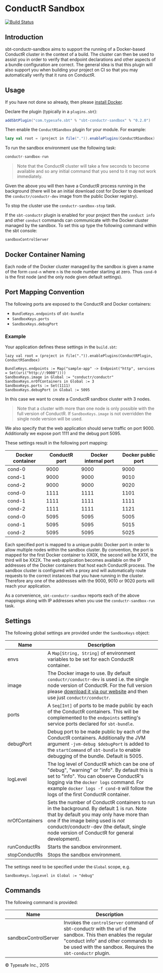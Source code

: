 # ConductR Sandbox

[![Build Status](https://api.travis-ci.org/typesafehub/sbt-conductr-sandbox.png?branch=master)](https://travis-ci.org/sbt/sbt-conductr-sandbox)

## Introduction

sbt-conductr-sandbox aims to support the running of a Docker-based ConductR cluster in the context of a build. The cluster can then be used to assist you in order to verify that endpoint declarations and other aspects of a bundle configuration are correct. The general idea is that this plugin will also support you when building your project on CI so that you may automatically verify that it runs on ConductR.

## Usage

If you have not done so already, then please [install Docker](https://www.docker.com/).

Declare the plugin (typically in a `plugins.sbt`):

```scala
addSbtPlugin("com.typesafe.sbt" % "sbt-conductr-sandbox" % "0.2.0")
```

Then enable the `ConductRSandbox` plugin for your module. For example:

```scala
lazy val root = (project in file(".")).enablePlugins(ConductRSandbox)
```

To run the sandbox environment use the following task:

```scala
conductr-sandbox-run
```

> Note that the ConductR cluster will take a few seconds to become available and so any initial command that you send to it may not work immediately.

Given the above you will then have a ConductR process running in the background (there will be an initial download cost for Docker to download the `conductr/conductr-dev` image from the public Docker registry).

To stop the cluster use the `conductr-sandbox-stop` task.

If the `sbt-conductr` plugin is enabled for your project then the `conduct info` and other `conduct` commands can communicate with the Docker cluster managed by the sandbox. To set this up type the following command within the sbt console:

```scala
sandboxControlServer
```

## Docker Container Naming

Each node of the Docker cluster managed by the sandbox is given a name of the form `cond-n` where `n` is the node number starting at zero. Thus `cond-0` is the first node (and the only node given default settings).

## Port Mapping Convention

The following ports are exposed to the ConductR and Docker containers:
- `BundleKeys.endpoints` of `sbt-bundle`
- `SandboxKeys.ports`
- `SandboxKeys.debugPort`

### Example
Your application defines these settings in the `build.sbt`:

```
lazy val root = (project in file(".")).enablePlugins(ConductRPlugin, ConductRSandbox)

BundleKeys.endpoints := Map("sample-app" -> Endpoint("http", services = Set(uri("http://:9000"))))
SandboxKeys.image in Global := "conductr/conductr"
SandboxKeys.nrOfContainers in Global := 3
SandboxKeys.ports := Set(1111)
SandboxKeys.debugPort in Global := 5095
```

In this case we want to create a ConductR sandbox cluster with 3 nodes. 

> Note that a cluster with more than one node is only possible with the full version of ConductR. If `SandboxKeys.image` is not overridden the single node version will be used. 

We also specify that the web application should serve traffic on port 9000. Additionally we expose port 1111 and the debug port 5095.

These settings result in the following port mapping:

Docker container | ConductR port | Docker internal port | Docker public port
-----------------|---------------|----------------------|-------------------
cond-0           | 9000          | 9000                 | 9000
cond-1           | 9000          | 9000                 | 9010
cond-2           | 9000          | 9000                 | 9020
cond-0           | 1111          | 1111                 | 1101
cond-1           | 1111          | 1111                 | 1111
cond-2           | 1111          | 1111                 | 1121
cond-0           | 5095          | 5095                 | 5005
cond-1           | 5095          | 5095                 | 5015
cond-2           | 5095          | 5095                 | 5025

Each specified port is mapped to a unique public Docker port in order to allow multiple nodes within the sandbox cluster. By convention, the port is mapped for the first Docker container to XX0X, the second will be XX1X, the third will be XX2X. 
The web application becomes available on the IP addresses of the Docker containers that host each ConductR process. The sandbox cluster is configured with a proxy and will automatically route requests to the correct instances that you have running in the cluster. Therefore any one of the addresses with the 9000, 9010 or 9020 ports will reach your application.

As a convenience, `sbt-conductr-sandbox` reports each of the above mappings along with IP addresses when you use the `conductr-sandbox-run` task.

## Settings

The following global settings are provided under the `SandboxKeys` object:

Name              | Description
------------------|-------------
envs              | A `Map[String, String]` of environment variables to be set for each ConductR container.
image             | The Docker image to use. By default `conductr/conductr-dev` is used i.e. the single node version of ConductR. For the full version please [download it via our website](http://www.typesafe.com/products/conductr) and then use just `conductr/conductr`.
ports             | A `Seq[Int]` of ports to be made public by each of the ConductR containers. This will be complemented to the `endpoints` setting's service ports declared for `sbt-bundle`.
debugPort         | Debug port to be made public by each of the ConductR containers. Additionally the JVM argument `-jvm-debug $debugPort` is added to the `startCommand` of `sbt-bundle` to enable debugging of the bundle. Default is 5005.
logLevel          | The log level of ConductR which can be one of "debug", "warning" or "info". By default this is set to "info". You can observe ConductR's logging via the `docker logs` command. For example `docker logs -f cond-0` will follow the logs of the first ConductR container.
nrOfContainers    | Sets the number of ConductR containers to run in the background. By default 1 is run. Note that by default you may only have more than one if the image being used is *not* conductr/conductr-dev (the default, single node version of ConductR for general development).
runConductRs      | Starts the sandbox environment.
stopConductRs     | Stops the sandbox environment.

The settings need to be specified under the `Global` scope, e.g.

```
SandboxKeys.logLevel in Global := "debug"
```

## Commands

The following command is provided:

Name                 | Description
---------------------|-------------
sandboxControlServer | Invokes the `controlServer` command of sbt-conductr with the url of the sandbox. This then enables the regular "conduct info" and other commands to be used with the sandbox. Requires the `sbt-conductr` plugin.

&copy; Typesafe Inc., 2015
